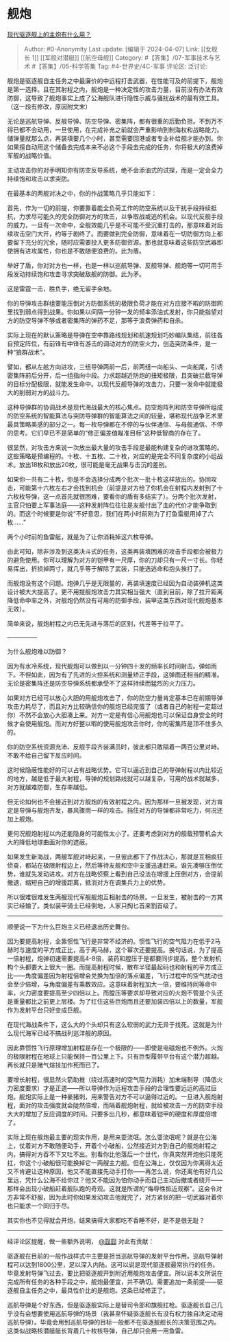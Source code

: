 # 舰炮
[现代驱逐舰上的主炮有什么用？](https://www.zhihu.com/question/299688596/answer/552835870)

> Author: #0-Anonymity
> Last update: [编辑于 2024-04-07]
> Link: [[女舰长 1]] [[军舰对潜艇]] [[航空母舰]]
> Category: #【答集】/07-军事技术与艺术 #【答集】/05-科学答集 
> Tag: #4-世界史/4C-军事
> 评论区:
> 泛讨论:

舰炮是驱逐舰自主任务之中最廉价的中远程打击武器，在性能可及的前提下，舰炮是第一选择。且在其射程之内，舰炮是一种决定性的攻击力量，目前没有办法有效防御，这导致了舰炮事实上成了公海舰队进行隐性示威与骚扰战术的最有效工具。（这一段有修改，原因附文末）

无论是巡航导弹、反舰导弹、防空导弹、密集阵，都有很重的后勤负担。不到万不得已都不会动用，一旦使用，在完成补充之前就会严重影响到制海权和战略能力。储弹量就那么点，再装填要几个小时，甚至需要回港或者专业补给舰才能办到。你如果擅自动用这个储备去完成本来不必这个手段去完成的任务，你将极大的浪费掉军舰的战略价值。

主动攻击你的对手明知你有防空反导系统，绝不会添油式的试探，而是一定会全力持续饱和攻击以求突防。

在最基本的两舰对决之中，你的作战策略几乎只能如下：

首先，作为一切的前提，你要靠着能全负荷工作的防空系统以及干扰手段持续抵抗，力求尽可能久的完全防御对方的攻击，以争取战或逃的机会。以现代反舰手段的威力，一旦有一次命中，全舰效能几乎是不可能不受沉重打击的，那意味着对后续攻击空门大开，约等于剧终了。而要做到完全防御，意味着在一切防御方向上都要留下充分的冗余，随时应需要投入更多防御资源。那也就意味着这些防空武器即使拥有进攻属性，你也是不敢随便浪费的。此为盾。

举好了盾，你对对方也一样，也是一样以巡航导弹、反舰导弹、舰炮等一切可用手段发动持续饱和攻击寻求突破敌舰的防御。此为矛。

这是雷霆一击，胜负手，绝无留手余地。

你的导弹攻击群组要能压倒对方防御系统的极限负荷才能在对方应接不暇的防御网里找到弱点得到战果。你如果以间隔一分钟一发的频率添油式发射，你只能指望对方的防空导弹不够或者密集阵的弹药不足，那等于浪费弹药和自杀。

实际上现在的默认策略是导弹在空中靠路线规划和航速规划巧妙编队集结，前往各自预定阵位，有前锋有中锋有游击的调动对方的防空火力，创造突防条件，是一种“狼群战术”。

譬如，都从左舷方向进攻，三组导弹两前一后，前两组一向船头、一向船尾，引诱密集阵前后分开，后一组指向中段。力求超越近防炮的扭矩极限，且突破拦截导弹的目标分配极限，就能发生命中。以现代反舰导弹的攻击力，只要一发命中就能极大的削弱对方的战斗力。

这种导弹群的协调战术是现代海战最大的核心焦点。防空炮阵列和防空导弹所组成的防空系统的智能算法与突防导弹群的智能算法之间的较量，堪称现代战争艺术里最具策略美感的部分之一。每一枚导弹都在不停的与伙伴通信、与母舰通信、不停的思考。它们早已不是简单的“修正偏差值瞄准目标”这种低智商的存在了。

很显然，对攻击方来说一次放出最大量的攻击手段是最能构建复杂的进攻策略的。这些策略是预编程的。十枚、十五枚、二十枚，对应的是完全不同复杂度的小组战术。放出18枚和放出20枚，很可能是毫无战果与击沉的差别。

如果你一共有二十枚，你是不会选择分成两个批次一批十枚这样放出的。协同攻击，可能第十六枚左右才会找到机会（前提是对方给了你机会在射程内发射到了十六枚枚导弹，这一点首先就很困难，要看你的盾有多结实了）。分两个批次发射，主官只怕要上军事法庭——这种发射阵位往往是友舰付出了血的代价才能争取到的。而这个时候要是你说“不好意思，我们在两小时前刚为了打鱼雷艇用掉了六枚……”

两个小时前的鱼雷艇，就是为了让你消耗掉这六枚导弹。

由此可知，除非涉及到这类决斗式的任务，这类再装填困难的攻击手段都会被极力的避免使用。你可以理解为对方的铠甲有一尺厚，你的刀却只有一尺一寸长。你轻易挥出，折损掉两寸，就几乎等于解除了武装，只能选逃命和抱头挨打了。

而舰炮没有这个问题。炮弹几乎是无限量的，再装填速度已经因为自动装弹机这类设计被大大提高了。更不用提舰炮攻击力其实相当强大（直到目前，除了拉开距离降低命中率之外，对舰炮仍然没有可用的防御手段，装甲这类东西对现代舰炮基本无效）。

简单来说，舰炮射程之内已无先进与落后的区别，代差等于拉平了。

—————

为什么舰炮难以防御？

因为有水冷系统，现代舰炮可以做到以一分钟四十发的频率长时间射击。弹如雨下。不但如此，因为有了先进的火控系统和测量矫正手段，这弹雨还相当的精准。无论是密集阵还是防空导弹系统都承受不了这样持续而猛烈的火力压力。

如果对方已经可以放心大胆的用舰炮攻击了，你的防空力量肯定基本已在前期导弹攻击力耗尽了，而且对方比较确信你的舰炮已经完蛋了（或者自己的射程一定超过你）不然不会放心大胆凑上来。对方一定是有信心用舰炮也可以保证自身安全的时候才会使用舰炮。而对方好整以暇的使用舰炮攻击你时，你的密集阵是顶不住多久的。

你的防空系统资源充沛、反舰手段齐装满员时，彼此都只敢隔着一两百公里对峙。不敢不给自己留下反应时间。

这时候隐蔽性能好的可以占有战略优势。它可以逼近到自己的导弹射程以内比较近的地方，越是低于最大射程，导弹的规划路线就可以越复杂，可用的战术就越多，对方就越难防御，生存率越低。

但无论如何也不会接近到对方舰炮的有效射程之内。因为那样一旦被发现，对方肯定是导弹与舰炮齐发，暴风骤雨一样的攻击。挡住对方的导弹都非常吃力，何况还加上舰炮。

更何况舰炮射程以内还能隐身的可能性太小了。还要考虑到对方的舰载预警机会大大的降低地球曲面对你的遮蔽。

如果发生新海战，两艘军舰对峙起来，一旦彼此都下了作战决心，那就是互相疯狂侦查，都站在极限射程边上，然后等待友舰和空中支援迅速赶来。谁先凑够压倒优势，谁就先发动进攻。对方在战略侦察上看到自己没法在增援上压倒对方，会提前撤退，缩短自己的增援距离，抵消对方在调集兵力上的优势。

所以很难很难发生两艘现代军舰舰炮互相射击的场景。一旦发生，被射击的一方其实已经输了。类似装甲骑士已经倒地，人家只掏匕首来割首级了。

--------------------

顺便说一下为什么巨炮主义已经退出历史舞台。

因为要提高射程，全靠惯性飞行是非常不经济的。惯性飞行的空气阻力在低于2马赫时与速度的平方成正比，高于两马赫，这个幂次还要提高。换句话说，为了提高一倍射程，炮弹初速需要提高4-8倍，装药和膛压于是都要同步提高，整个发射机构个头都要大上很大一圈。而提高射程时候，散布半径最起码也和射程的平方成正比——角度偏差因为射程倍增会兑换为加倍的落点偏差，飞行过程中的空气扰动也会至少倍增，与角度偏差有乘数效应。这意味着射程加大一倍，要维持同等命中率，火力密度要提高至少四倍以上。而膛压等要求却导致对应的火炮不管是个头还是重量都比之前更上层楼。为了扛住这些巨炮而且还要加装四倍以上的数量，军舰作为发射平台只好变成巨舰。

在现代海战条件下，这么大的个头却只有这么软弱的武力无异于找死。这就是为什么现代海军已经不搞战列巡洋舰的原因。

因此靠惯性飞行原理增加射程是存在一个极限的——即使是电磁炮也不例外。火炮的极限射程在地球上只能保持一百公里上下。只有巨型履带平台有这个潜力超越。再长就只是赌气煊技加作死而已了。

要增长射程，很显然火箭助推（绕过高速时的空气阻力消耗）加末端制导（降低火力密度要求）才是正道——所以导弹作为远程攻击手段的合理性要远远的高过巨炮。舰炮实际上是一种豪猪刺，用来警告对方不可以逼得过近的。一旦进入舰炮射程，面对的攻击强度就会陡然倍增，而隔着舰炮射程，就给被攻击一方的防空手段大大的增加了反应调度的时间。只要多出几秒，都意味着铠甲的硬度和厚度倍增了。

实际上现在舰炮最主要的现实作用，是用来耍流氓。怎么耍流氓呢？就是在公海上，仗着对方不敢随便动手，开着个小破船，公然接近对方到自己的舰炮射程之内，搞得对方吞不下又吐不出。别看你比他落后一个世代，你真突然开炮他只能死扛，你这个小破船很可能换掉它一两艘主力舰。但在公海上，仅仅因为你离得太近又不肯避让这种原因，他又不能直接先动手打你——再怎么说，你还离他有好几公里远，凭什么公海不给你过？他又不能因为怕你动手而自己主动后撤或者绕开——那样会出现小破船赶着舰队跑的奇观。这就是所谓的“侮辱性抵近观察”。这会令对方非常不舒服，因为此时你如果发动攻击他就完了，对方紧张的把一切武器对着你也只能求一个同归于尽。

其实你也不见得就会开炮，结果搞得大家都吃不香睡不好，是不是很无耻？

--------------------

经评论区提醒，做一些额外说明， [@囧囧](https://www.zhihu.com/people/3c892cecc4d596ced729c1c7d9003ac6) 对此有贡献：

驱逐舰在目前的一般作战样式中主要是担当巡航导弹的发射平台作用。巡航导弹射程可以达到1800公里，足以深入内陆。这可以说是现代驱逐舰最常执行的任务。毕竟发射导弹飞过去，要比把驱逐舰开到附近用舰炮攻击便宜。所以说本文所说在完成所有任务的各种手段之中，舰炮最便宜，并不确切。需要追加一条前提——驱逐舰自主任务之中，最具性价比的是舰炮。这条已经修正了。

巡航导弹是个好东西，但是驱逐舰实际上是替司令部和旗舰扛枪。驱逐舰长自己几乎没有会想要使用巡航导弹的场景（我甚至怀疑驱逐舰长有没有权力独自决定动用巡航导弹）。毕竟会用到巡航导弹的目标一般都不在驱逐舰舰长的决策范围之内。这类似战略核潜艇艇长背着几十枚核导弹，自己却只会用一用鱼雷。